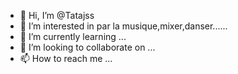 - 👋 Hi, I’m @Tatajss
- 👀 I’m interested in par la musique,mixer,danser......
- 🌱 I’m currently learning ...
- 💞️ I’m looking to collaborate on ...
- 📫 How to reach me ...

<!---
Tatajss/Tatajss is a ✨ special ✨ repository because its `README.md` (this file) appears on your GitHub profile.
You can click the Preview link to take a look at your changes.
--->
